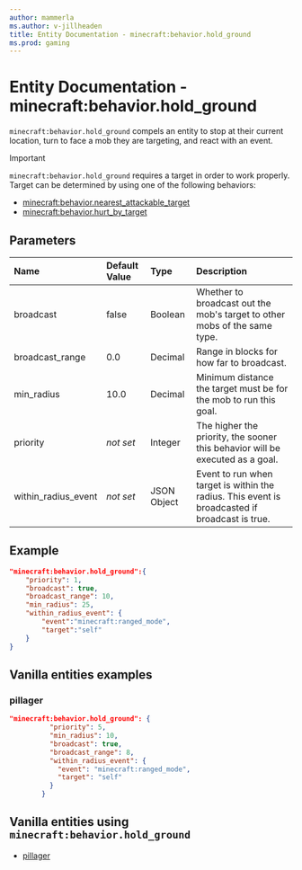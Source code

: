 ```yaml
---
author: mammerla
ms.author: v-jillheaden
title: Entity Documentation - minecraft:behavior.hold_ground
ms.prod: gaming
---
```


# Entity Documentation - minecraft:behavior.hold_ground

`minecraft:behavior.hold_ground` compels an entity to stop at their current location, turn to face a mob they are targeting, and react with an event.

> [!IMPORTANT]
> `minecraft:behavior.hold_ground` requires a target in order to work properly. Target can be determined by using one of the following behaviors:
>
>- [minecraft:behavior.nearest_attackable_target](minecraftBehavior_nearest_attackable_target.md)
>- [minecraft:behavior.hurt_by_target](minecraftBehavior_hurt_by_target.md)

## Parameters

|Name |Default Value  |Type  |Description  |
|:----------|:----------|:----------|:----------|
|broadcast| false| Boolean| Whether to broadcast out the mob's target to other mobs of the same type. |
|broadcast_range| 0.0| Decimal| Range in blocks for how far to broadcast. |
|min_radius| 10.0| Decimal| Minimum distance the target must be for the mob to run this goal. |
|priority|*not set*|Integer|The higher the priority, the sooner this behavior will be executed as a goal.|
|within_radius_event|*not set* | JSON Object|  Event to run when target is within the radius. This event is broadcasted if broadcast is true. |

## Example

```json
"minecraft:behavior.hold_ground":{
    "priority": 1,
    "broadcast": true,
    "broadcast_range": 10,
    "min_radius": 25,
    "within_radius_event": {
        "event":"minecraft:ranged_mode",
        "target":"self"
    }
}
```

## Vanilla entities examples

### pillager

```json
"minecraft:behavior.hold_ground": {
          "priority": 5,
          "min_radius": 10,
          "broadcast": true,
          "broadcast_range": 8,
          "within_radius_event": {
            "event": "minecraft:ranged_mode",
            "target": "self"
          }
        }
```

## Vanilla entities using `minecraft:behavior.hold_ground`

- [pillager](../../../../Source/VanillaBehaviorPack_Snippets/entities/pillager.md)
